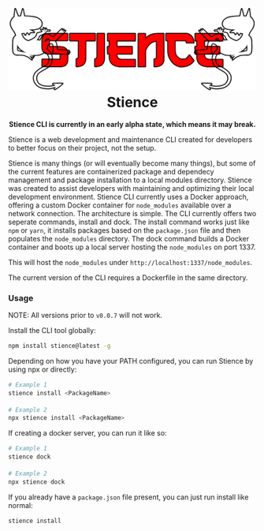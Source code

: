 <h1 align="center">
    <img src=".github/assets/stience_logo.png" />
    <br />
    Stience
</h1>

<p align="center">
    <b>Stience CLI is currently in an early alpha state, which means it may break.</b>
</p>

Stience is a web development and maintenance CLI created for developers to better focus on their project, not the setup.

Stience is many things (or will eventually become many things), but some of the current features are containerized package and dependecy management and package installation to a local modules directory. Stience was created to assist developers with maintaining and optimizing their local development environment. Stience CLI currently uses a Docker approach, offering a custom Docker container for `node_modules` available over a network connection. The architecture is simple. The CLI currently offers two seperate commands, install and dock. The install command works just like `npm` or `yarn`, it installs packages based on the `package.json` file and then populates the `node_modules` directory. The dock command builds a Docker container and boots up a local server hosting the `node_modules` on port 1337.

This will host the `node_modules` under `http://localhost:1337/node_modules`.

The current version of the CLI requires a Dockerfile in the same directory.

### Usage

NOTE: All versions prior to `v0.0.7` will not work.

Install the CLI tool globally:
```bash
npm install stience@latest -g
```

Depending on how you have your PATH configured, you can run Stience by using npx or directly:
```bash
# Example 1
stience install <PackageName>

# Example 2
npx stience install <PackageName>
```

If creating a docker server, you can run it like so:
```bash
# Example 1
stience dock

# Example 2
npx stience dock
```

If you already have a `package.json` file present, you can just run install like normal:
```bash
stience install
```

